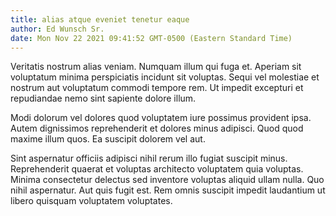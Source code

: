 ```yaml
---
title: alias atque eveniet tenetur eaque
author: Ed Wunsch Sr.
date: Mon Nov 22 2021 09:41:52 GMT-0500 (Eastern Standard Time)
---
```

Veritatis nostrum alias veniam. Numquam illum qui fuga et. Aperiam sit voluptatum minima perspiciatis incidunt sit voluptas. Sequi vel molestiae et nostrum aut voluptatum commodi tempore rem. Ut impedit excepturi et repudiandae nemo sint sapiente dolore illum.

 Modi dolorum vel dolores quod voluptatem iure possimus provident ipsa. Autem dignissimos reprehenderit et dolores minus adipisci. Quod quod maxime illum quos. Ea suscipit dolorem vel aut.

 Sint aspernatur officiis adipisci nihil rerum illo fugiat suscipit minus. Reprehenderit quaerat et voluptas architecto voluptatem quia voluptas. Minima consectetur delectus sed inventore voluptas aliquid ullam nulla. Quo nihil aspernatur. Aut quis fugit est. Rem omnis suscipit impedit laudantium ut libero quisquam voluptatem voluptates.